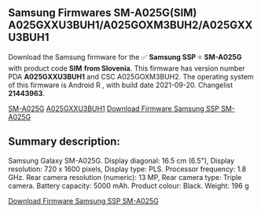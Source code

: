 <h2>Samsung Firmwares SM-A025G(SIM) A025GXXU3BUH1/A025GOXM3BUH2/A025GXXU3BUH1</h2>
Download the Samsung firmware for the ✅ <strong>Samsung SSP </strong> ⭐ <strong>SM-A025G</strong> with product code <strong>SIM</strong> <strong> from Slovenia</strong>. This firmware has version number PDA <strong>A025GXXU3BUH1</strong> and CSC A025GOXM3BUH2. The operating system of this firmware is Android R , with build date 2021-09-20. Changelist <strong>21443963</strong>.


[SM-A025G](https://samfirm.shop/samsung/model/SM-A025G)
[A025GXXU3BUH1](https://samfirm.shop/samsung/pda/A025GXXU3BUH1)
[Download Firmware Samsung SSP SM-A025G](https://samfirm.shop/samsung/firmware/457542)
<h2>Summary description:</h2>
<p>Samsung Galaxy SM-A025G. Display diagonal: 16.5 cm (6.5"), Display resolution: 720 x 1600 pixels, Display type: PLS. Processor frequency: 1.8 GHz. Rear camera resolution (numeric): 13 MP, Rear camera type: Triple camera. Battery capacity: 5000 mAh. Product colour: Black. Weight: 196 g</p>


[Download Firmware Samsung SSP SM-A025G](https://samfirm.shop/samsung/firmware/457542)
